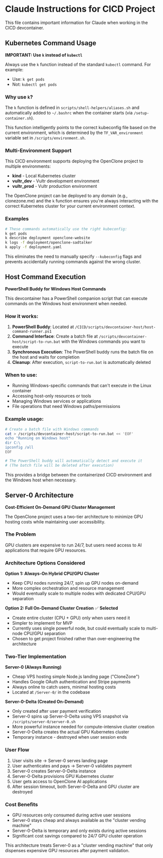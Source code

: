 # Claude Instructions for CICD Project

This file contains important information for Claude when working in the CICD devcontainer.

## Kubernetes Command Usage

**IMPORTANT: Use `k` instead of `kubectl`**

Always use the `k` function instead of the standard `kubectl` command. For example:
- Use: `k get pods`
- Not: `kubectl get pods`

### Why use `k`?

The `k` function is defined in `scripts/shell-helpers/aliases.sh` and automatically added to `~/.bashrc` when the container starts (via `/setup-container.sh`). 

This function intelligently points to the correct kubeconfig file based on the current environment, which is determined by the `TF_VAR_environment` variable set in `/scripts/environment.sh`.

### Multi-Environment Support

This CICD environment supports deploying the OpenClone project to multiple environments:
- **kind** - Local Kubernetes cluster
- **vultr_dev** - Vultr development environment  
- **vultr_prod** - Vultr production environment

The OpenClone project can be deployed to any domain (e.g., clonezone.me) and the `k` function ensures you're always interacting with the correct Kubernetes cluster for your current environment context.

### Examples
```bash
# These commands automatically use the right kubeconfig:
k get pods
k describe deployment openclone-website
k logs -f deployment/openclone-sadtalker
k apply -f deployment.yaml
```

This eliminates the need to manually specify `--kubeconfig` flags and prevents accidentally running commands against the wrong cluster.

## Host Command Execution

**PowerShell Buddy for Windows Host Commands**

This devcontainer has a PowerShell companion script that can execute commands on the Windows host environment when needed.

### How it works:
1. **PowerShell Buddy**: Located at `/CICD/scripts/devcontainer-host/host-command-runner.ps1`
2. **Command Interface**: Create a batch file at `/scripts/devcontainer-host/script-to-run.bat` with the Windows commands you want to execute
3. **Synchronous Execution**: The PowerShell buddy runs the batch file on the host and waits for completion
4. **Cleanup**: After execution, `script-to-run.bat` is automatically deleted

### When to use:
- Running Windows-specific commands that can't execute in the Linux container
- Accessing host-only resources or tools
- Managing Windows services or applications
- File operations that need Windows paths/permissions

### Example usage:
```bash
# Create a batch file with Windows commands
cat > /scripts/devcontainer-host/script-to-run.bat << 'EOF'
echo "Running on Windows host"
dir C:\
ipconfig /all
EOF

# The PowerShell buddy will automatically detect and execute it
# (The batch file will be deleted after execution)
```

This provides a bridge between the containerized CICD environment and the Windows host when necessary.

## Server-0 Architecture

**Cost-Efficient On-Demand GPU Cluster Management**

The OpenClone project uses a two-tier architecture to minimize GPU hosting costs while maintaining user accessibility.

### The Problem
GPU clusters are expensive to run 24/7, but users need access to AI applications that require GPU resources.

### Architecture Options Considered

**Option 1: Always-On Hybrid CPU/GPU Cluster**
- Keep CPU nodes running 24/7, spin up GPU nodes on-demand
- More complex orchestration and resource management
- Would eventually scale to multiple nodes with dedicated CPU/GPU separation

**Option 2: Full On-Demand Cluster Creation** ✅ **Selected**
- Create entire cluster (CPU + GPU) only when users need it
- Simpler to implement for MVP
- Currently uses single powerful node, but could eventually scale to multi-node CPU/GPU separation
- Chosen to get project finished rather than over-engineering the architecture

### Two-Tier Implementation

**Server-0 (Always Running)**
- Cheap VPS hosting simple Node.js landing page ("CloneZone")
- Handles Google OAuth authentication and Stripe payments
- Always online to catch users, minimal hosting costs
- Located at `/Server-0/` in the codebase

**Server-0-Delta (Created On-Demand)**
- Only created after user payment verification
- Server-0 spins up Server-0-Delta using VPS snapshot via `/scripts/server-0/server-0.sh`
- More powerful instance needed for compute-intensive cluster creation
- Server-0-Delta creates the actual GPU Kubernetes cluster
- Temporary instance - destroyed when user session ends

### User Flow
1. User visits site → Server-0 serves landing page
2. User authenticates and pays → Server-0 validates payment
3. Server-0 creates Server-0-Delta instance
4. Server-0-Delta provisions GPU Kubernetes cluster
5. User gets access to OpenClone AI applications
6. After session timeout, both Server-0-Delta and GPU cluster are destroyed

### Cost Benefits
- GPU resources only consumed during active user sessions
- Server-0 stays cheap and always available as the "cluster vending machine"
- Server-0-Delta is temporary and only exists during active sessions
- Significant cost savings compared to 24/7 GPU cluster operation

This architecture treats Server-0 as a "cluster vending machine" that only dispenses expensive GPU resources after payment validation.
